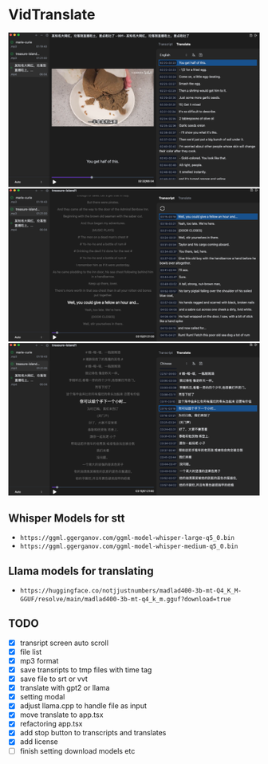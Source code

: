 # VidTranslate

![](./docs/image2.png)
![](./docs/image3.png)
![](./docs/image1.png)

## Whisper Models for stt

- `https://ggml.ggerganov.com/ggml-model-whisper-large-q5_0.bin`
- `https://ggml.ggerganov.com/ggml-model-whisper-medium-q5_0.bin`

## Llama models for translating

- `https://huggingface.co/notjjustnumbers/madlad400-3b-mt-Q4_K_M-GGUF/resolve/main/madlad400-3b-mt-q4_k_m.gguf?download=true`

## TODO

- [x] transript screen auto scroll
- [x] file list
- [x] mp3 format
- [x] save transripts to tmp files with time tag
- [x] save file to srt or vvt
- [x] translate with gpt2 or llama
- [x] setting modal
- [x] adjust llama.cpp to handle file as input
- [x] move translate to app.tsx
- [x] refactoring app.tsx
- [x] add stop button to transcripts and translates
- [x] add license
- [ ] finish setting download models etc
